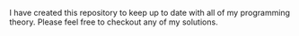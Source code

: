 I have created this repository to keep up to date with all of my programming theory. Please feel free to checkout any of my solutions.
